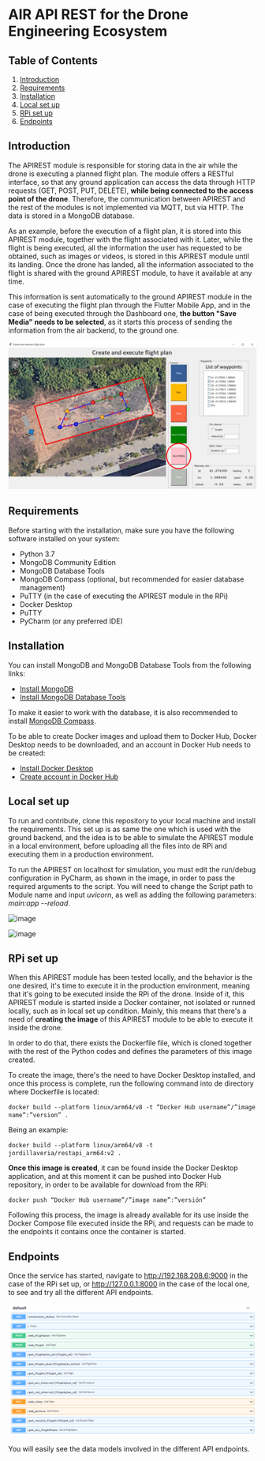 # AIR API REST for the Drone Engineering Ecosystem

## Table of Contents

1. [Introduction](#introduction)
2. [Requirements](#requirements)
3. [Installation](#installation)
4. [Local set up](#local-set-up)
5. [RPi set up](#production-set-up)
6. [Endpoints](#endpoints)

## Introduction

The APIREST module is responsible for storing data in the air while the drone is executing a planned flight plan. The module offers a RESTful interface, so that any ground application can access the data through HTTP requests (GET, POST, PUT, DELETE), __while being connected to the access point of the drone__. Therefore, the communication between APIREST and the rest of the modules is not implemented via MQTT, but via HTTP. The data is stored in a MongoDB database.   
      
As an example, before the execution of a flight plan, it is stored into this APIREST module, together with the flight associated with it. Later, while the flight is being executed, all the information the user has requested to be obtained, such as images or videos, is stored in this APIREST module until its landing. Once the drone has landed, all the information associated to the flight is shared with the ground APIREST module, to have it available at any time.

This information is sent automatically to the ground APIREST module in the case of executing the flight plan through the Flutter Mobile App, and in the case of being executed through the Dashboard one, __the button "Save Media" needs to be selected__, as it starts this process of sending the information from the air backend, to the ground one.

![](https://github.com/JordiLlaveria/AirAPIRESTDEE/blob/manager/assets/Save%20Media.PNG)

## Requirements

Before starting with the installation, make sure you have the following software installed on your system:

- Python 3.7
- MongoDB Community Edition
- MongoDB Database Tools
- MongoDB Compass (optional, but recommended for easier database management)
- PuTTY (in the case of executing the APIREST module in the RPi)
- Docker Desktop
- PuTTY
- PyCharm (or any preferred IDE)

## Installation

You can install MongoDB and MongoDB Database Tools from the following links:
- [Install MongoDB](https://www.mongodb.com/docs/manual/administration/install-community/)
- [Install MongoDB Database Tools](https://www.mongodb.com/docs/database-tools/)

To make it easier to work with the database, it is also recommended to install [MongoDB Compass](https://www.mongodb.com/products/compass).

To be able to create Docker images and upload them to Docker Hub, Docker Desktop needs to be downloaded, and an account in Docker Hub needs to be created:
- [Install Docker Desktop](https://www.docker.com/products/docker-desktop/)
- [Create account in Docker Hub](https://hub.docker.com/)

## Local set up

To run and contribute, clone this repository to your local machine and install the requirements.  This set up is as same the one which is used with the ground backend, and the idea is to be able to simulate the APIREST module in a local environment, before uploading all the files into de RPi and executing them in a production environment.
    
To run the APIREST on localhost for simulation, you must edit the run/debug configuration in PyCharm, as shown in the image, in order to pass the required arguments to the script. 
You will need to change the Script path to Module name and input _uvicorn_, as well as adding the following parameters: _main:app --reload_.

![image](https://github.com/Frixon21/RestApiDEE/assets/72676967/e34bd344-ee58-4d86-b2ba-dc65c5d5c117)

![image](https://github.com/Frixon21/RestApiDEE/assets/72676967/d8c9e3e4-b2a8-4df5-be1f-376d070fe58d)

## RPi set up

When this APIREST module has been tested locally, and the behavior is the one desired, it's time to execute it in the production environment, meaning that it's going to be executed inside the RPi of the drone. Inside of it, this APIREST module is started inside a Docker container, not isolated or runned locally, such as in local set up condition. Mainly, this means that there's a need of __creating the image__ of this APIREST module to be able to execute it inside the drone.

In order to do that, there exists the Dockerfile file, which is cloned together with the rest of the Python codes and defines the parameters of this image created.

To create the image, there's the need to have Docker Desktop installed, and once this process is complete, run the following command into de directory where Dockerfile is located:

```
docker build --platform linux/arm64/v8 -t “Docker Hub username”/”image name”:”version” .
```

Being an example:

```
docker build --platform linux/arm64/v8 -t jordillaveria/restapi_arm64:v2 .
```

__Once this image is created__, it can be found inside the Docker Desktop application, and at this moment it can be pushed into Docker Hub repository, in order to be available for download from the RPi:

```
docker push “Docker Hub username”/”image name”:”versión”
```

Following this process, the image is already available for its use inside the Docker Compose file executed inside the RPi, and requests can be made to the endpoints it contains once the container is started.

## Endpoints

Once the service has started, navigate to http://192.168.208.6:9000 in the case of the RPi set up, or http://127.0.0.1:8000 in the case of the local one, to see and try all the different API endpoints.

![](https://github.com/JordiLlaveria/AirAPIRESTDEE/blob/manager/assets/Endpoints.PNG)

You will easily see the data models involved in the different API endpoints.    
